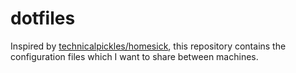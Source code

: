 # dotfiles
Inspired by [technicalpickles/homesick](https://github.com/technicalpickles/homesick), this repository contains the configuration files which I want to share between machines.

